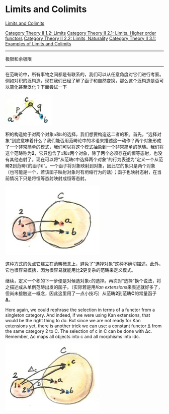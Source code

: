 # Limits and Colimits

[Limits and Colimits](https://bartoszmilewski.com/2015/04/15/limits-and-colimits/)

[Category Theory II 1.2: Limits](https://www.youtube.com/watch?v=sx8FELiIPg8&list=PLbgaMIhjbmElia1eCEZNvsVscFef9m0dm&index=2)
[Category Theory II 2.1: Limits, Higher order functors](https://www.youtube.com/watch?v=9Qt664lfDRE&list=PLbgaMIhjbmElia1eCEZNvsVscFef9m0dm&index=3)
[Category Theory II 2.2: Limits, Naturality](https://www.youtube.com/watch?v=1AOHbF6Ex8E&list=PLbgaMIhjbmElia1eCEZNvsVscFef9m0dm&index=4)
[Category Theory II 3.1: Examples of Limits and Colimits](https://www.youtube.com/watch?v=TtvVHokhSoM&list=PLbgaMIhjbmElia1eCEZNvsVscFef9m0dm&index=5)

---

极限和余极限

---

在范畴论中，所有事物之间都是有联系的，我们可以从任意角度对它们进行考察。例如对积的泛构造，现在我们已经了解了函子和自然变换，那么这个泛构造是否可以简化甚至泛化？下面尝试一下

![](../img/part-2/2.productpattern.jpg)

积的构造始于对两个对象`a`和`b`的选择，我们想要构造这二者的积。首先，“选择对象”到底意味着什么？我们能否用范畴论中的术语来描述这一动作？两个对象形成了一个非常简单的模式，我们可以将这个模式抽象到一个非常简单的范畴。我们将这个范畴称为**2**，它只包含了`1`和`2`两个对象，除了两个必须存在的恒等态射，也没有其他态射了。现在可以将“从范畴`C`中选择两个对象”的行为表述为“定义一个从范畴**2**到范畴`C`的函子`D`”。一个函子将对象映射到对象，因此它的象只是两个对象（也可能是一个，若该函子映射对象时有坍缩行为的话）；函子也映射态射，在当前情况下只是将恒等态射映射成恒等态射。

![](../img/part-2/2.two.jpg)

这种方式的优点它建立在范畴概念上，避免了“选择对象”这种不确切描述。此外，它也很容易概括，因为很容易就能用比**2**更复杂的范畴来定义模式。

继续，定义一个积的下一步便是对候选对象`c`的选择。再次对“选择”换个说法，将之描述成从单例范畴出发的函子。（实际若是用*Kan extensions*来表述就好多了，但尚未接触这一概念，因此这里用了一点小技巧）从范畴**2**到范畴**C**的常量函子**Δ**。

Here again, we could rephrase the selection in terms of a functor from a singleton category. And indeed, if we were using Kan extensions, that would be the right thing to do. But since we are not ready for Kan extensions yet, there is another trick we can use: a constant functor Δ from the same category 2 to C. The selection of c in C can be done with Δc. Remember, Δc maps all objects into c and all morphisms into idc.

![](../img/part-2/2.twodelta.jpg)